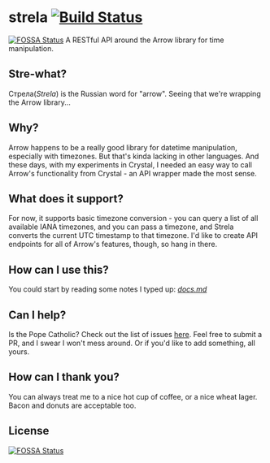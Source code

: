 # strela [![Build Status](https://travis-ci.org/rudimk/strela.svg?branch=master)](https://travis-ci.org/rudimk/strela)
[![FOSSA Status](https://app.fossa.io/api/projects/git%2Bgithub.com%2Frudimk%2Fstrela.svg?type=shield)](https://app.fossa.io/projects/git%2Bgithub.com%2Frudimk%2Fstrela?ref=badge_shield)
A RESTful API around the Arrow library for time manipulation.

## Stre-what?
Cтрела(*Strela*) is the Russian word for "arrow". Seeing that we're wrapping the Arrow library...

## Why?
Arrow happens to be a really good library for datetime manipulation, especially with timezones. But that's kinda lacking
in other languages. And these days, with my experiments in Crystal, I needed an easy way to call Arrow's functionality from Crystal - 
an API wrapper made the most sense.

## What does it support?
For now, it supports basic timezone conversion - you can query a list of all available IANA timezones, and you can pass a timezone,
and Strela converts the current UTC timestamp to that timezone. I'd like to create API endpoints for all of Arrow's features, though,
so hang in there. 

## How can I use this?
You could start by reading some notes I typed up: [*docs.md*](https://github.com/rudimk/strela/blob/master/docs.md)

## Can I help?
Is the Pope Catholic?
Check out the list of issues [here](https://github.com/rudimk/strela/issues). Feel free to submit a PR, and I swear I won't mess around. Or if you'd like to add something, all
yours.

## How can I thank you?
You can always treat me to a nice hot cup of coffee, or a nice wheat lager. Bacon and donuts are acceptable too.


## License
[![FOSSA Status](https://app.fossa.io/api/projects/git%2Bgithub.com%2Frudimk%2Fstrela.svg?type=large)](https://app.fossa.io/projects/git%2Bgithub.com%2Frudimk%2Fstrela?ref=badge_large)